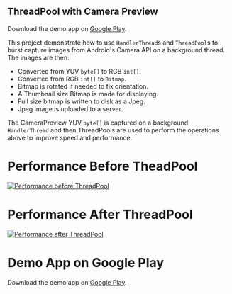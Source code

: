 ThreadPool with Camera Preview
-------------------------------

Download the demo app on [Google Play](https://play.google.com/store/apps/details?id=au.com.alphamu.camerapreviewcaptureimage).

This project demonstrate how to use `HandlerThread`s and `ThreadPool`s to burst capture 
images from Android's Camera API on a background thread.
The images are then:

- Converted from YUV `byte[]` to RGB `int[]`.
- Converted from RGB `int[]` to `Bitmap`.
- Bitmap is rotated if needed to fix orientation.
- A Thumbnail size Bitmap is made for displaying.
- Full size bitmap is written to disk as a Jpeg.
- Jpeg image is uploaded to a server.

The CameraPreview YUV `byte[]` is captured on a background `HandlerThread` and then 
ThreadPools are used to perform the operations above to improve speed and performance.

Performance Before TheadPool
=================
[![Performance before ThreadPool](http://img.youtube.com/vi/YmU8ogom_5g/0.jpg)](http://www.youtube.com/watch?v=YmU8ogom_5g)


Performance After ThreadPool
=================
[![Performance after ThreadPool](http://img.youtube.com/vi/77Lh9XpXArw/0.jpg)](http://www.youtube.com/watch?v=77Lh9XpXArw)

Demo App on Google Play
======================
Download the demo app on [Google Play](https://play.google.com/store/apps/details?id=au.com.alphamu.camerapreviewcaptureimage).